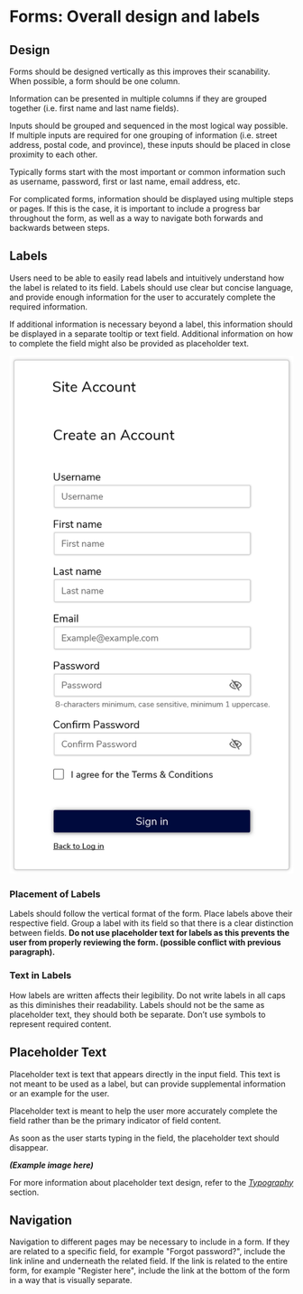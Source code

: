 # Forms: Overall design and labels

## Design

Forms should be designed vertically as this improves their scanability. When possible, a form should be one column.

Information can be presented in multiple columns if they are grouped together \(i.e. first name and last name fields\).

Inputs should be grouped and sequenced in the most logical way possible. If multiple inputs are required for one grouping of information \(i.e. street address, postal code, and province\), these inputs should be placed in close proximity to each other.

Typically forms start with the most important or common information such as username, password, first or last name, email address, etc.

For complicated forms, information should be displayed using multiple steps or pages. If this is the case, it is important to include a progress bar throughout the form, as well as a way to navigate both forwards and backwards between steps.

## Labels

Users need to be able to easily read labels and intuitively understand how the label is related to its field. Labels should use clear but concise language, and provide enough information for the user to accurately complete the required information.

If additional information is necessary beyond a label, this information should be displayed in a separate tooltip or text field. Additional information on how to complete the field might also be provided as placeholder text.

![](.gitbook/assets/asset-1-2x%20%284%29.png)

### Placement of Labels

Labels should follow the vertical format of the form. Place labels above their respective field. Group a label with its field so that there is a clear distinction between fields. **Do not use placeholder text for labels as this prevents the user from properly reviewing the form. \(possible conflict with previous paragraph\).**

### Text in Labels

How labels are written affects their legibility. Do not write labels in all caps as this diminishes their readability. Labels should not be the same as placeholder text, they should both be separate. Don’t use symbols to represent required content.

## Placeholder Text

Placeholder text is text that appears directly in the input field. This text is not meant to be used as a label, but can provide supplemental information or an example for the user.

Placeholder text is meant to help the user more accurately complete the field rather than be the primary indicator of field content.

As soon as the user starts typing in the field, the placeholder text should disappear.

_**\(Example image here\)**_

For more information about placeholder text design, refer to the [_Typography_](typography.md) section.

## Navigation

Navigation to different pages may be necessary to include in a form. If they are related to a specific field, for example "Forgot password?", include the link inline and underneath the related field. If the link is related to the entire form, for example "Register here", include the link at the bottom of the form in a way that is visually separate.

